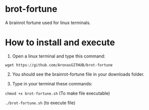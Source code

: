 # brot-fortune
A brainrot fortune used for linux terminals.

# How to install and execute
1. Open a linux terminal and type this command:

```wget https://github.com/AronasGITHUB/brot-fortune```

2. You should see the brainrot-fortune file in your downloads folder.

3. Type in your terminal these commands:

```chmod +x brot-fortune.sh```
(To make file executable)

```./brot-fortune.sh```
(to execute file)

